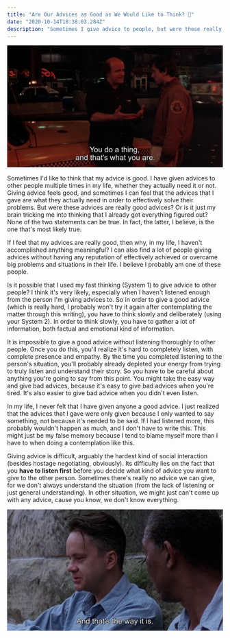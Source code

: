 ```yaml
---
title: "Are Our Advices as Good as We Would Like to Think? 🗿"
date: "2020-10-14T18:38:03.284Z"
description: "Sometimes I give advice to people, but were these really good advices? Or is it just my brain tricking me into thinking that I got everything figured out?"
---
```


![Taxi Driver receiving a bad advice](./taxi-driver-receiving-bad-advice.jpg)

Sometimes I'd like to think that my advice is good. I have given advices to other people multiple times in my life, whether they actually need it or not. Giving advice feels good, and sometimes I can feel that the advices that I gave are what they actually need in order to effectively solve their problems. But were these advices are really good advices? Or is it just my brain tricking me into thinking that I already got everything figured out? None of the two statements can be true. In fact, the latter, I believe, is the one that's most likely true.

If I feel that my advices are really good, then why, in my life, I haven't accomplished anything meaningful? I can also find a lot of people giving advices without having any reputation of effectively achieved or overcame big problems and situations in their life. I believe I probably am one of these people.

Is it possible that I used my fast thinking (System 1) to give advice to other people? I think it's very likely, especially when I haven't listened enough from the person I'm giving advices to.
So in order to give a good advice (which is really hard, I probably won't try it again after contemplating the matter through this writing), you have to think slowly and deliberately (using your System 2). In order to think slowly, you have to gather a lot of information, both factual and emotional kind of information.

It is impossible to give a good advice without listening thoroughly to other people. Once you do this, you'll realize it's hard to completely listen, with complete presence and empathy. By the time you completed listening to the person's situation, you'll probably already depleted your energy from trying to truly listen and understand their story. So you have to be careful about anything you're going to say from this point. You might take the easy way and give bad advices, because it's easy to give bad advices when you're tired. It's also easier to give bad advice when you didn't even listen.

In my life, I never felt that I have given anyone a good advice. I just realized that the advices that I gave were only given because I only wanted to say something, not because it's needed to be said. If I had listened more, this probably wouldn't happen as much, and I don't have to write this. This might just be my false memory because I tend to blame myself more than I have to when doing a contemplation like this.

Giving advice is difficult, arguably the hardest kind of social interaction (besides hostage negotiating, obviously). Its difficulty lies on the fact that you **have to listen first** before you decide what kind of advice you want to give to the other person. Sometimes there's really no advice we can give, for we don't always understand the situation (from the lack of listening or just general understanding). In other situation, we might just can't come up with any advice, cause you know, we don't know everything.

![Red giving a bad advice](./red-giving-bad-advice.jpg)